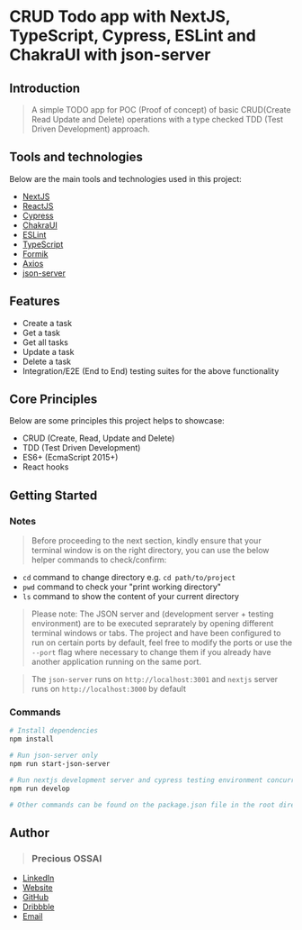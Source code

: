 # CRUD Todo app with NextJS, TypeScript, Cypress, ESLint and ChakraUI with json-server

## Introduction

> A simple TODO app for POC (Proof of concept) of basic CRUD(Create Read Update and Delete) operations with a type checked TDD (Test Driven Development) approach.

## Tools and technologies

Below are the main tools and technologies used in this project:

- [NextJS](https://nextjs.org)
- [ReactJS](https://reactjs.org)
- [Cypress](https://cypress.io)
- [ChakraUI](https://chakra-ui.com)
- [ESLint](https://eslint.org)
- [TypeScript](https://typescriptlang.org)
- [Formik](https://formik.org)
- [Axios](https://axios-http.org)
- [json-server](https://www.npmjs.com/package/json-server)

## Features

- Create a task
- Get a task
- Get all tasks
- Update a task
- Delete a task
- Integration/E2E (End to End) testing suites for the above functionality

## Core Principles

Below are some principles this project helps to showcase:

- CRUD (Create, Read, Update and Delete)
- TDD (Test Driven Development)
- ES6+ (EcmaScript 2015+)
- React hooks

## Getting Started

### Notes

> Before proceeding to the next section, kindly ensure that your terminal window is on the right directory, you can use the below helper commands to check/confirm:

- `cd` command to change directory e.g. `cd path/to/project`
- `pwd` command to check your "print working directory"
- `ls` command to show the content of your current directory

> Please note: The JSON server and (development server + testing environment) are to be executed seprarately by opening different terminal windows or tabs.
> The project and have been configured to run on certain ports by default, feel free to modify the ports or use the `--port` flag where necessary to change them if you already have another application running on the same port.
> <br />

> The `json-server` runs on `http://localhost:3001` and `nextjs` server runs on `http://localhost:3000` by default

### Commands

```bash
# Install dependencies
npm install

# Run json-server only
npm run start-json-server

# Run nextjs development server and cypress testing environment concurrently
npm run develop

# Other commands can be found on the package.json file in the root directory
```

## Author

> ### Precious OSSAI

- [LinkedIn](https://www.linkedin.com/in/ossaiprecious)
- [Website](https://www.ossaiprecious.com)
- [GitHub](https://www.github.com/PeCrio)
- [Dribbble](https://www.dribbble.com/PeCrio)
- [Email](mailto:theossaiprecious@gmail.com)
